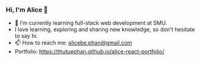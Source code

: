 ### Hi, I'm Alice 👋

- 🌱 I’m currently learning full-stack web development at SMU.
- I love learning, exploring and sharing new knowledge, so don't hesitate to say hi.
-  📫 How to reach me: alicebe.phan@gmail.com
- Portfolio: https://thutuephan.github.io/alice-react-portfolio/

